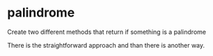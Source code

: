 palindrome
==========

Create two different methods that return if something is a palindrome

There is the straightforward approach and than there is another way.
